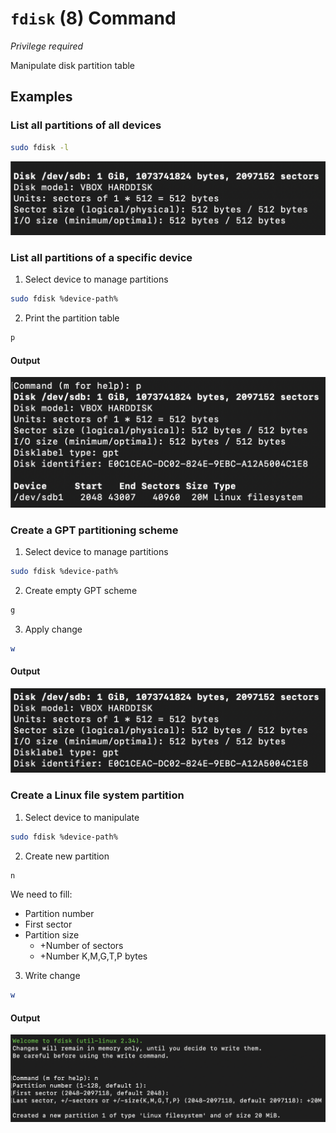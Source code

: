 # `fdisk` (8) Command

*Privilege required*

Manipulate disk partition table

## Examples

### List all partitions of all devices

```sh
sudo fdisk -l
```

![](fdisk-l.png)

### List all partitions of a specific device

1. Select device to manage partitions

```sh
sudo fdisk %device-path%
```

2. Print the partition table

```sh
p
```

#### Output

![](fdisk-device-p.png)

### Create a GPT partitioning scheme

1. Select device to manage partitions

```sh
sudo fdisk %device-path%
```

2. Create empty GPT scheme

```sh
g
```

3. Apply change

```sh
w
```

#### Output

![](fdisk-device-g.png)

### Create a Linux file system partition

1. Select device to manipulate

```sh
sudo fdisk %device-path%
```

2. Create new partition

```sh
n
```

We need to fill:
- Partition number
- First sector
- Partition size
  - +Number of sectors
  - +Number K,M,G,T,P bytes

3. Write change

```sh
w
```

#### Output

![](fdisk-device-n.png)
